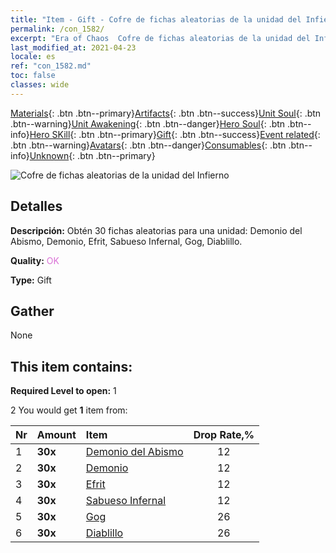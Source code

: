 ```yaml
---
title: "Item - Gift - Cofre de fichas aleatorias de la unidad del Infierno"
permalink: /con_1582/
excerpt: "Era of Chaos  Cofre de fichas aleatorias de la unidad del Infierno"
last_modified_at: 2021-04-23
locale: es
ref: "con_1582.md"
toc: false
classes: wide
---
```

 [Materials](/ItemsES/){: .btn .btn--primary}[Artifacts](/ItemsES/Artifacts/){: .btn .btn--success}[Unit Soul](/ItemsES/UnitSoul/){: .btn .btn--warning}[Unit Awakening](/ItemsES/UnitAwakening/){: .btn .btn--danger}[Hero Soul](/ItemsES/HeroSoul/){: .btn .btn--info}[Hero SKill](/ItemsES/HeroSkill/){: .btn .btn--primary}[Gift](/ItemsES/Gift/){: .btn .btn--success}[Event related](/ItemsES/Events/){: .btn .btn--warning}[Avatars](/ItemsES/Avatars/){: .btn .btn--danger}[Consumables](/ItemsES/Consumables/){: .btn .btn--info}[Unknown](/ItemsES/Unknown/){: .btn .btn--primary}

 ![Cofre de fichas aleatorias de la unidad del Infierno](/images/t/i_907198.png)

## Detalles
 **Descripción:** Obtén 30 fichas aleatorias para una unidad: Demonio del Abismo, Demonio, Efrit, Sabueso Infernal, Gog, Diablillo.

 **Quality:** <span style="color: #DA70D6">OK</span>

 **Type:** Gift

## Gather

  None

## This item contains:

 **Required Level to open:** 1

 2 You would get **1** item  from:

  | Nr | Amount |     Item    | Drop Rate,% |
  |:---|:-------|:------------|:---------:|
  | 1 |  **30x** | [Demonio del Abismo](/ItemsES/unt_230/) | 12 | 
  | 2 |  **30x** | [Demonio](/ItemsES/unt_229/) | 12 | 
  | 3 |  **30x** | [Efrit](/ItemsES/unt_231/) | 12 | 
  | 4 |  **30x** | [Sabueso Infernal](/ItemsES/unt_228/) | 12 | 
  | 5 |  **30x** | [Gog](/ItemsES/unt_227/) | 26 | 
  | 6 |  **30x** | [Diablillo](/ItemsES/unt_226/) | 26 | 
